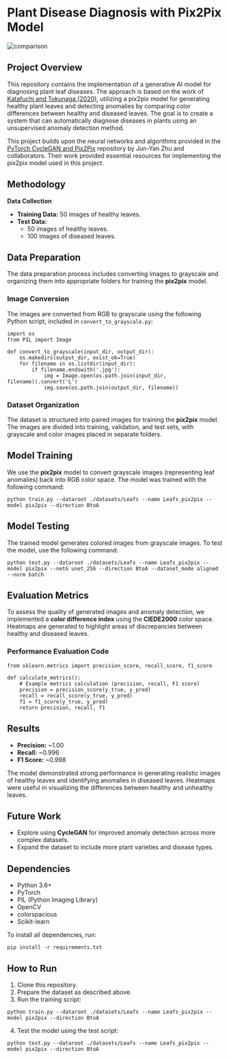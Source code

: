 # Plant Disease Diagnosis with Pix2Pix Model

![comparison](comparison.jpg)

## Project Overview
This repository contains the implementation of a generative AI model for diagnosing plant leaf diseases. The approach is based on the work of [Katafuchi and Tokunaga (2020)](https://arxiv.org/pdf/2011.14306), utilizing a pix2pix model for generating healthy plant leaves and detecting anomalies by comparing color differences between healthy and diseased leaves. The goal is to create a system that can automatically diagnose diseases in plants using an unsupervised anomaly detection method.

This project builds upon the neural networks and algorithms provided in the [PyTorch CycleGAN and Pix2Pix](https://github.com/junyanz/pytorch-CycleGAN-and-pix2pix/tree/master) repository by Jun-Yan Zhu and collaborators. Their work provided essential resources for implementing the pix2pix model used in this project.

## Methodology
**Data Collection**
* **Training Data:** 50 images of healthy leaves.
* **Test Data:**
  * 50 images of healthy leaves.
  * 100 images of diseased leaves.

## Data Preparation
The data preparation process includes converting images to grayscale and organizing them into appropriate folders for training the **pix2pix** model.

### Image Conversion
The images are converted from RGB to grayscale using the following Python script, included in `convert_to_grayscale.py`:
```
import os
from PIL import Image

def convert_to_grayscale(input_dir, output_dir):
    os.makedirs(output_dir, exist_ok=True)
    for filename in os.listdir(input_dir):
        if filename.endswith('.jpg'):
            img = Image.open(os.path.join(input_dir, filename)).convert('L')
            img.save(os.path.join(output_dir, filename))
```
### Dataset Organization
The dataset is structured into paired images for training the **pix2pix** model. The images are divided into training, validation, and test sets, with grayscale and color images placed in separate folders.

## Model Training
We use the **pix2pix** model to convert grayscale images (representing leaf anomalies) back into RGB color space. The model was trained with the following command:
```
python train.py --dataroot ./datasets/Leafs --name Leafs_pix2pix --model pix2pix --direction BtoA
```

## Model Testing
The trained model generates colored images from grayscale images. To test the model, use the following command:
```
python test.py --dataroot ./datasets/Leafs --name Leafs_pix2pix --model pix2pix --netG unet_256 --direction BtoA --dataset_mode aligned --norm batch
```

## Evaluation Metrics
To assess the quality of generated images and anomaly detection, we implemented a **color difference index** using the **CIEDE2000** color space. Heatmaps are generated to highlight areas of discrepancies between healthy and diseased leaves.

### Performance Evaluation Code
```
from sklearn.metrics import precision_score, recall_score, f1_score

def calculate_metrics():
    # Example metrics calculation (precision, recall, F1 score)
    precision = precision_score(y_true, y_pred)
    recall = recall_score(y_true, y_pred)
    f1 = f1_score(y_true, y_pred)
    return precision, recall, f1
```

## Results
* **Precision:** ~1.00
* **Recall:** ~0.996
* **F1 Score:** ~0.998
    
The model demonstrated strong performance in generating realistic images of healthy leaves and identifying anomalies in diseased leaves. Heatmaps were useful in visualizing the differences between healthy and unhealthy leaves.

## Future Work
* Explore using **CycleGAN** for improved anomaly detection across more complex datasets.
* Expand the dataset to include more plant varieties and disease types.

## Dependencies
* Python 3.6+
* PyTorch
* PIL (Python Imaging Library)
* OpenCV
* colorspacious
* Scikit-learn

To install all dependencies, run:
```
pip install -r requirements.txt
```
## How to Run
1. Clone this repository.
2. Prepare the dataset as described above.
3. Run the training script:
```
python train.py --dataroot ./datasets/Leafs --name Leafs_pix2pix --model pix2pix --direction BtoA
```
4. Test the model using the test script:
```
python test.py --dataroot ./datasets/Leafs --name Leafs_pix2pix --model pix2pix --direction BtoA
```
